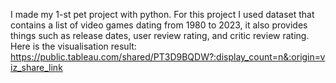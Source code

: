I made my 1-st pet project with python. For this project I used dataset that contains a list of video games dating from 1980 to 2023, 
it also provides things such as release dates, user review rating, and critic review rating.
Here is the visualisation result: https://public.tableau.com/shared/PT3D9BQDW?:display_count=n&:origin=viz_share_link
